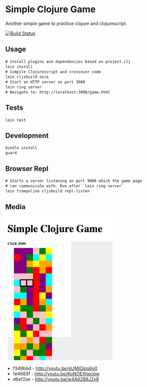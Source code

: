 # Simple Clojure Game

Another simple game to practice clojure and clojurescript.

[![Build Status](https://travis-ci.org/jamiely/simple-clojure-game.png)](https://travis-ci.org/jamiely/simple-clojure-game)

## Usage

    # Install plugins and dependencies based on project.clj
    lein install
    # Compile Clojurescript and crossover code
    lein cljsbuild once
    # Start an HTTP server on port 3000
    lein ring server
    # Navigate to: http://localhost:3000/game.html

## Tests

    lein test

## Development

    bundle install
    guard

## Browser Repl

    # Starts a server listening on port 9000 which the game page 
    # can communicate with. Run after `lein ring server`
    lein trampoline cljsbuild repl-listen

## Media

![d6ef2ae](media/d6ef2ae.png)

* f349bbd - http://youtu.be/pUMlQips6o0
* 1e4683f - http://youtu.be/KoNOEXhocbw
* d6ef2ae - http://youtu.be/w4A6288J2x8

